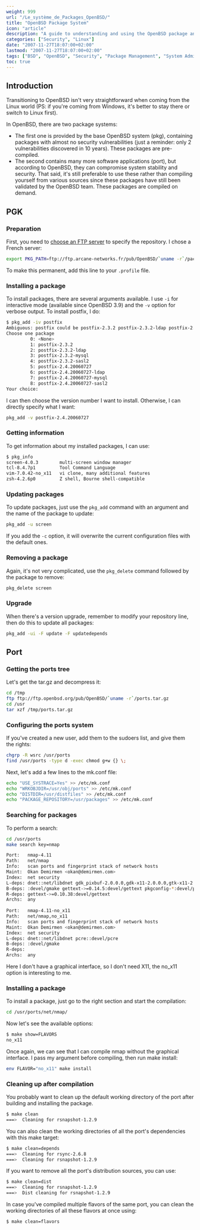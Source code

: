 ```yaml
---
weight: 999
url: "/Le_système_de_Packages_OpenBSD/"
title: "OpenBSD Package System"
icon: "article"
description: "A guide to understanding and using the OpenBSD package and ports systems for software management."
categories: ["Security", "Linux"]
date: "2007-11-27T18:07:00+02:00"
lastmod: "2007-11-27T18:07:00+02:00"
tags: ["BSD", "OpenBSD", "Security", "Package Management", "System Administration"]
toc: true
---
```


## Introduction

Transitioning to OpenBSD isn't very straightforward when coming from the Linux world (PS: if you're coming from Windows, it's better to stay there or switch to Linux first).

In OpenBSD, there are two package systems:

- The first one is provided by the base OpenBSD system (pkg), containing packages with almost no security vulnerabilities (just a reminder: only 2 vulnerabilities discovered in 10 years). These packages are pre-compiled.
- The second contains many more software applications (port), but according to OpenBSD, they can compromise system stability and security. That said, it's still preferable to use these rather than compiling yourself from various sources since these packages have still been validated by the OpenBSD team. These packages are compiled on demand.

## PGK

### Preparation

First, you need to [choose an FTP server](https://www.openbsd.org/fr/ftp.html) to specify the repository. I chose a French server:

```bash
export PKG_PATH=ftp://ftp.arcane-networks.fr/pub/OpenBSD/`uname -r`/packages/`machine -a`/
```

To make this permanent, add this line to your `.profile` file.

### Installing a package

To install packages, there are several arguments available. I use `-i` for interactive mode (available since OpenBSD 3.9) and the `-v` option for verbose output. To install postfix, I do:

```bash
$ pkg_add -iv postfix
Ambiguous: postfix could be postfix-2.3.2 postfix-2.3.2-ldap postfix-2.3.2-mysql postfix-2.3.2-sasl2 postfix-2.4.20060727 postfix-2.4.20060727-ldap postfix-2.4.20060727-mysql postfix-2.4.20060727-sasl2
Choose one package
         0: <None>
         1: postfix-2.3.2
         2: postfix-2.3.2-ldap
         3: postfix-2.3.2-mysql
         4: postfix-2.3.2-sasl2
         5: postfix-2.4.20060727
         6: postfix-2.4.20060727-ldap
         7: postfix-2.4.20060727-mysql
         8: postfix-2.4.20060727-sasl2
Your choice:
```

I can then choose the version number I want to install. Otherwise, I can directly specify what I want:

```bash
pkg_add -v postfix-2.4.20060727
```

### Getting information

To get information about my installed packages, I can use:

```bash
$ pkg_info
screen-4.0.3        multi-screen window manager
tcl-8.4.7p1         Tool Command Language
vim-7.0.42-no_x11   vi clone, many additional features
zsh-4.2.6p0         Z shell, Bourne shell-compatible
```

### Updating packages

To update packages, just use the `pkg_add` command with an argument and the name of the package to update:

```bash
pkg_add -u screen
```

If you add the `-c` option, it will overwrite the current configuration files with the default ones.

### Removing a package

Again, it's not very complicated, use the `pkg_delete` command followed by the package to remove:

```bash
pkg_delete screen
```

### Upgrade

When there's a version upgrade, remember to modify your repository line, then do this to update all packages:

```bash
pkg_add -ui -F update -F updatedepends
```

## Port

### Getting the ports tree

Let's get the tar.gz and decompress it:

```bash
cd /tmp
ftp ftp://ftp.openbsd.org/pub/OpenBSD/`uname -r`/ports.tar.gz
cd /usr
tar xzf /tmp/ports.tar.gz
```

### Configuring the ports system

If you've created a new user, add them to the sudoers list, and give them the rights:

```bash
chgrp -R wsrc /usr/ports
find /usr/ports -type d -exec chmod g+w {} \;
```

Next, let's add a few lines to the mk.conf file:

```bash
echo "USE_SYSTRACE=Yes" >> /etc/mk.conf
echo "WRKOBJDIR=/usr/obj/ports" >> /etc/mk.conf
echo "DISTDIR=/usr/distfiles" >> /etc/mk.conf
echo "PACKAGE_REPOSITORY=/usr/packages" >> /etc/mk.conf
```

### Searching for packages

To perform a search:

```bash
cd /usr/ports
make search key=nmap
```

```bash
Port:   nmap-4.11
Path:   net/nmap
Info:   scan ports and fingerprint stack of network hosts
Maint:  Okan Demirmen <okan@demirmen.com>
Index:  net security
L-deps: dnet::net/libdnet gdk_pixbuf-2.0.0.0,gdk-x11-2.0.0.0,gtk-x11-2.0.0.0::x11/gtk+2 iconv.>=4::converters/libiconv intl.>=3:gettext->=0.10.38:devel/gettext pcre::devel/pcre
B-deps: :devel/gmake gettext->=0.14.5:devel/gettext pkgconfig-*:devel/pkgconfig
R-deps: gettext->=0.10.38:devel/gettext
Archs:  any
 
Port:   nmap-4.11-no_x11
Path:   net/nmap,no_x11
Info:   scan ports and fingerprint stack of network hosts
Maint:  Okan Demirmen <okan@demirmen.com>
Index:  net security
L-deps: dnet::net/libdnet pcre::devel/pcre
B-deps: :devel/gmake
R-deps: 
Archs:  any
```

Here I don't have a graphical interface, so I don't need X11, the no_x11 option is interesting to me.

### Installing a package

To install a package, just go to the right section and start the compilation:

```bash
cd /usr/ports/net/nmap/
```

Now let's see the available options:

```bash
$ make show=FLAVORS
no_x11
```

Once again, we can see that I can compile nmap without the graphical interface. I pass my argument before compiling, then run make install:

```bash
env FLAVOR="no_x11" make install
```

### Cleaning up after compilation

You probably want to clean up the default working directory of the port after building and installing the package.

```bash
$ make clean
===>  Cleaning for rsnapshot-1.2.9
```

You can also clean the working directories of all the port's dependencies with this make target:

```bash
$ make clean=depends
===>  Cleaning for rsync-2.6.8
===>  Cleaning for rsnapshot-1.2.9
```

If you want to remove all the port's distribution sources, you can use:

```bash
$ make clean=dist
===>  Cleaning for rsnapshot-1.2.9
===>  Dist cleaning for rsnapshot-1.2.9
```

In case you've compiled multiple flavors of the same port, you can clean the working directories of all these flavors at once using:

```bash
$ make clean=flavors
```